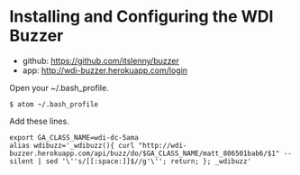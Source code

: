 # Installing and Configuring the WDI Buzzer

- github: https://github.com/itslenny/buzzer
- app: http://wdi-buzzer.herokuapp.com/login

Open your ~/.bash_profile.

```
$ atom ~/.bash_profile
```

Add these lines.


```
export GA_CLASS_NAME=wdi-dc-5ama
alias wdibuzz='_wdibuzz(){ curl "http://wdi-buzzer.herokuapp.com/api/buzz/do/$GA_CLASS_NAME/matt_806501bab6/$1" --silent | sed '\''s/[[:space:]]$//g'\''; return; }; _wdibuzz'
```
